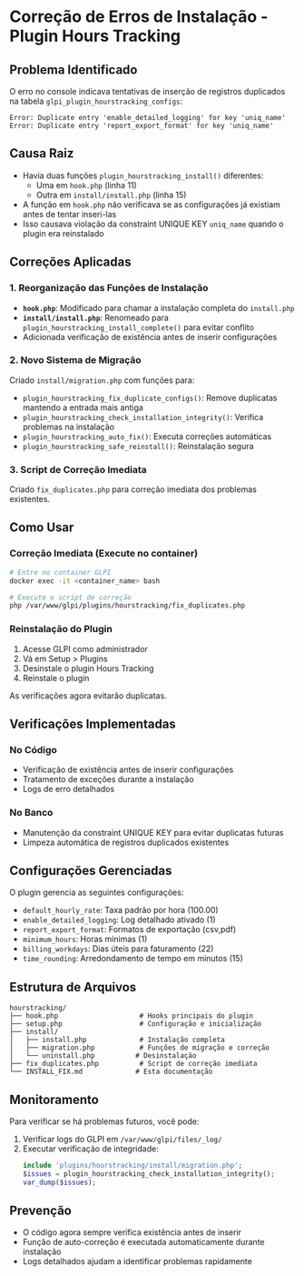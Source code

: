 # Correção de Erros de Instalação - Plugin Hours Tracking

## Problema Identificado

O erro no console indicava tentativas de inserção de registros duplicados na tabela `glpi_plugin_hourstracking_configs`:

```
Error: Duplicate entry 'enable_detailed_logging' for key 'uniq_name'
Error: Duplicate entry 'report_export_format' for key 'uniq_name'
```

## Causa Raiz

- Havia duas funções `plugin_hourstracking_install()` diferentes:
  - Uma em `hook.php` (linha 11)
  - Outra em `install/install.php` (linha 15)
- A função em `hook.php` não verificava se as configurações já existiam antes de tentar inseri-las
- Isso causava violação da constraint UNIQUE KEY `uniq_name` quando o plugin era reinstalado

## Correções Aplicadas

### 1. Reorganização das Funções de Instalação

- **`hook.php`**: Modificado para chamar a instalação completa do `install.php`
- **`install/install.php`**: Renomeado para `plugin_hourstracking_install_complete()` para evitar conflito
- Adicionada verificação de existência antes de inserir configurações

### 2. Novo Sistema de Migração

Criado `install/migration.php` com funções para:
- `plugin_hourstracking_fix_duplicate_configs()`: Remove duplicatas mantendo a entrada mais antiga
- `plugin_hourstracking_check_installation_integrity()`: Verifica problemas na instalação
- `plugin_hourstracking_auto_fix()`: Executa correções automáticas
- `plugin_hourstracking_safe_reinstall()`: Reinstalação segura

### 3. Script de Correção Imediata

Criado `fix_duplicates.php` para correção imediata dos problemas existentes.

## Como Usar

### Correção Imediata (Execute no container)

```bash
# Entre no container GLPI
docker exec -it <container_name> bash

# Execute o script de correção
php /var/www/glpi/plugins/hourstracking/fix_duplicates.php
```

### Reinstalação do Plugin

1. Acesse GLPI como administrador
2. Vá em Setup > Plugins
3. Desinstale o plugin Hours Tracking
4. Reinstale o plugin

As verificações agora evitarão duplicatas.

## Verificações Implementadas

### No Código
- Verificação de existência antes de inserir configurações
- Tratamento de exceções durante a instalação
- Logs de erro detalhados

### No Banco
- Manutenção da constraint UNIQUE KEY para evitar duplicatas futuras
- Limpeza automática de registros duplicados existentes

## Configurações Gerenciadas

O plugin gerencia as seguintes configurações:
- `default_hourly_rate`: Taxa padrão por hora (100.00)
- `enable_detailed_logging`: Log detalhado ativado (1)
- `report_export_format`: Formatos de exportação (csv,pdf)
- `minimum_hours`: Horas mínimas (1)
- `billing_workdays`: Dias úteis para faturamento (22)
- `time_rounding`: Arredondamento de tempo em minutos (15)

## Estrutura de Arquivos

```
hourstracking/
├── hook.php                    # Hooks principais do plugin
├── setup.php                   # Configuração e inicialização
├── install/
│   ├── install.php             # Instalação completa
│   ├── migration.php           # Funções de migração e correção
│   └── uninstall.php          # Desinstalação
├── fix_duplicates.php          # Script de correção imediata
└── INSTALL_FIX.md             # Esta documentação
```

## Monitoramento

Para verificar se há problemas futuros, você pode:

1. Verificar logs do GLPI em `/var/www/glpi/files/_log/`
2. Executar verificação de integridade:
   ```php
   include 'plugins/hourstracking/install/migration.php';
   $issues = plugin_hourstracking_check_installation_integrity();
   var_dump($issues);
   ```

## Prevenção

- O código agora sempre verifica existência antes de inserir
- Função de auto-correção é executada automaticamente durante instalação
- Logs detalhados ajudam a identificar problemas rapidamente
